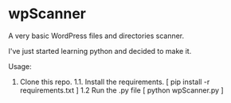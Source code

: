 # wpScanner
A very basic WordPress files and directories scanner.

I've just started learning python and decided to make it.

Usage:
1. Clone this repo.
1.1. Install the requirements. [ pip install -r requirements.txt ]
1.2 Run the .py file [ python wpScanner.py ]

